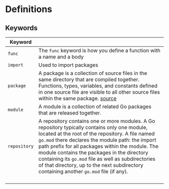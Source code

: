 # Definitions

## Keywords

| Keyword      |                                                              |
| ------------ | ------------------------------------------------------------ |
| `func`       | The `func` keyword is how you define a function with a name and a body |
| `import`     | Used to import packages                                      |
| `package`    | A package is a collection of source files in the same directory that are compiled together. Functions, types, variables, and constants defined in one source file are visible to all other source files within the same package. [source](https://golang.org/doc/code#:~:text=Go%20programs%20are%20organized%20into,contains%20one%20or%20more%20modules.) |
| `module`     | A module is a collection of related Go packages that are released together. |
| `repository` | A repository contains one or more modules. A Go repository typically contains only one module, located at the root of the repository. A file named `go.mod` there declares the module path: the import path prefix for all packages within the module. The module contains the packages in the directory containing its `go.mod` file as well as subdirectories of that directory, up to the next subdirectory containing another `go.mod` file (if any). |
|              |                                                              |
|              |                                                              |
|              |                                                              |
|              |                                                              |


